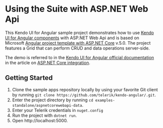 # Using the Suite with ASP.NET Web Api

This Kendo UI for Angular sample project demonstrates how to use [Kendo UI for Angular components](https://www.telerik.com/kendo-angular-ui/components) with ASP.NET Web Api and is based on Microsoft [Angular project template with ASP.NET Core](https://docs.microsoft.com/en-us/aspnet/core/client-side/spa/angular?view=aspnetcore-5.0&tabs=visual-studio) v.5.0. The project features a Grid that can perform CRUD and data operations server-side.

The demo is referred to in the [Kendo UI for Angular official documentation](https://www.telerik.com/kendo-angular-ui/) in the article on [ASP.NET Core integration](https://www.telerik.com/kendo-angular-ui/components/dataquery/mvc-integration/).

## Getting Started

1. Clone the sample apps repository locally by using your favorite Git client by running `git clone https://github.com/telerik/kendo-angular/.git`.
1. Enter the project directory by running `cd examples-standalone/aspnetcorewebapi-data`.
1. Enter your Telerik credentials in `nuget.config`
1. Run the project with `dotnet run`.
1. Open http://localhost:5000.